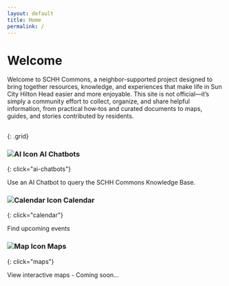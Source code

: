 ```yaml
---
layout: default
title: Home
permalink: /
---
```


# Welcome

Welcome to SCHH Commons, a neighbor-supported project designed to bring together resources, knowledge, and experiences that make life in Sun City Hilton Head easier and more enjoyable. This site is not official—it’s simply a community effort to collect, organize, and share helpful information, from practical how‑tos and curated documents to maps, guides, and stories contributed by residents.

##
{: .grid}


### ![AI Icon](https://upload.wikimedia.org/wikipedia/commons/2/23/Noun_project_194.svg) AI Chatbots
{: click="ai-chatbots"}

Use an AI Chatbot to query the SCHH Commons Knowledge Base.  


### ![Calendar Icon](https://upload.wikimedia.org/wikipedia/commons/8/82/Calendar_Icon_v1.svg) Calendar
{: click="calendar"}

Find upcoming events

### ![Map Icon](https://upload.wikimedia.org/wikipedia/commons/8/86/Interactive_Map_icon.svg) Maps
{: click="maps"}

View interactive maps - Coming soon...
